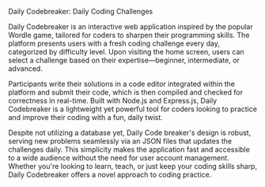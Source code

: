 Daily Codebreaker: Daily Coding Challenges

Daily Codebreaker is an interactive web application inspired by the popular Wordle game, tailored for coders to sharpen their programming skills. The platform presents users with a fresh coding challenge every day, categorized by difficulty level. Upon visiting the home screen, users can select a challenge based on their expertise—beginner, intermediate, or advanced.

Participants write their solutions in a code editor integrated within the platform and submit their code, which is then compiled and checked for correctness in real-time. Built with Node.js and Express.js, Daily Codebreaker is a lightweight yet powerful tool for coders looking to practice and improve their coding with a fun, daily twist.

Despite not utilizing a database yet, Daily Code breaker's design is robust, serving new problems seamlessly via an JSON files that updates the challenges daily. This simplicity makes the application fast and accessible to a wide audience without the need for user account management. Whether you're looking to learn, teach, or just keep your coding skills sharp, Daily Codebreaker offers a novel approach to coding practice.